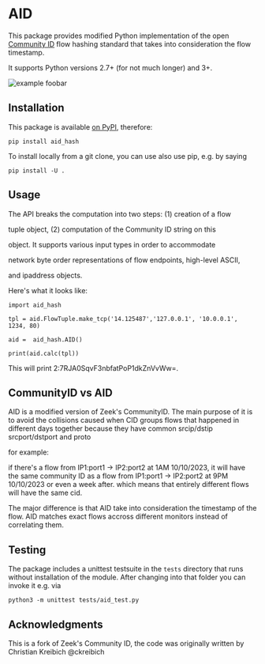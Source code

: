 AID
=============

This package provides modified Python implementation of the open
[Community ID](https://github.com/corelight/community-id-spec)
flow hashing standard that takes into consideration the flow timestamp.

It supports Python versions 2.7+ (for not much longer) and 3+.

![example foobar](https://github.com/corelight/pycommunityid/actions/workflows/python.yaml/badge.svg)

Installation
------------

This package is available [on PyPI](https://pypi.org/project/communityid/), therefore:

    pip install aid_hash

To install locally from a git clone, you can use also use pip, e.g. by saying

    pip install -U .


Usage
-----


The API breaks the computation into two steps: (1) creation of a flow

tuple object, (2) computation of the Community ID string on this

object. It supports various input types in order to accommodate

network byte order representations of flow endpoints, high-level ASCII,

and ipaddress objects.


Here's what it looks like:

    
    import aid_hash
    
    tpl = aid.FlowTuple.make_tcp('14.125487','127.0.0.1', '10.0.0.1', 1234, 80)

    aid =  aid_hash.AID()

    print(aid.calc(tpl))

This will print 2:7RJA0SqvF3nbfatPoP1dkZnVvWw=.


CommunityID vs AID
-----
AID is a modified version of Zeek's CommunityID. 
The main purpose of it is to avoid the collisions
caused when CID groups flows that happened in different days together because they have common 
srcip/dstip srcport/dstport and proto

for example:

if there's a flow from IP1:port1 -> IP2:port2 at 1AM 10/10/2023, 
it will have the same community ID as a flow from IP1:port1 -> IP2:port2 at 9PM 10/10/2023 or even a week after.
which means that entirely different flows will have the same cid.

The major difference is that AID
take into consideration the timestamp of the flow. 
AID matches exact flows accross different monitors instead of correlating them.


Testing
-------

The package includes a unittest testsuite in the `tests` directory
that runs without installation of the module. After changing into that
folder you can invoke it e.g. via

    python3 -m unittest tests/aid_test.py    



Acknowledgments
------

This is a fork of Zeek's Community ID, the code was originally written by Christian Kreibich @ckreibich

